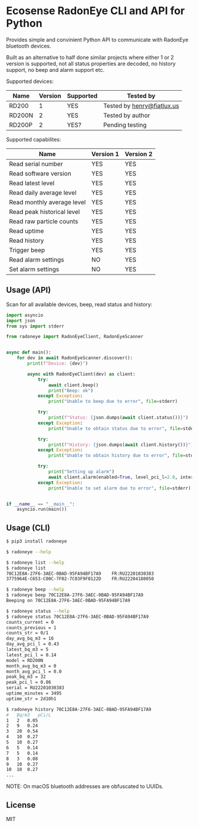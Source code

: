 # Ecosense RadonEye CLI and API for Python

Provides simple and convinient Python API to communicate with RadonEye bluetooth devices.

Built as an alternative to half done similar projects where either 1 or 2 version is supported, not
all status properties are decoded, no history support, no beep and alarm support etc.

Supported devices:

| Name   | Version | Supported | Tested by                  |
| ------ | ------- | --------- | -------------------------- |
| RD200  | 1       | YES       | Tested by henry@fiatlux.us |
| RD200N | 2       | YES       | Tested by author           |
| RD200P | 2       | YES?      | Pending testing            |

Supported capabilites:

| Name                       | Version 1 | Version 2 |
| -------------------------- | --------- | --------- |
| Read serial number         | YES       | YES       |
| Read software version      | YES       | YES       |
| Read latest level          | YES       | YES       |
| Read daily average level   | YES       | YES       |
| Read monthly average level | YES       | YES       |
| Read peak historical level | YES       | YES       |
| Read raw particle counts   | YES       | YES       |
| Read uptime                | YES       | YES       |
| Read history               | YES       | YES       |
| Trigger beep               | YES       | YES       |
| Read alarm settings        | NO        | YES       |
| Set alarm settings         | NO        | YES       |

## Usage (API)

Scan for all available devices, beep, read status and history:

```py
import asyncio
import json
from sys import stderr

from radoneye import RadonEyeClient, RadonEyeScanner


async def main():
    for dev in await RadonEyeScanner.discover():
        print(f"Device: {dev}")

        async with RadonEyeClient(dev) as client:
            try:
                await client.beep()
                print("Beep: ok")
            except Exception:
                print("Unable to beep due to error", file=stderr)

            try:
                print(f"Status: {json.dumps(await client.status())}")
            except Exception:
                print("Unable to obtain status due to error", file=stderr)

            try:
                print(f"History: {json.dumps(await client.history())}")
            except Exception:
                print("Unable to obtain history due to error", file=stderr)

            try:
                print("Setting up alarm")
                await client.alarm(enabled=True, level_pci_l=2.0, interval_mins=60)
            except Exception:
                print("Unable to set alarm due to error", file=stderr)


if __name__ == "__main__":
    asyncio.run(main())
```

## Usage (CLI)

```sh
$ pip3 install radoneye

$ radoneye --help

$ radoneye list --help
$ radoneye list
70C12E8A-27F6-3AEC-0BAD-95FA94BF17A9	FR:RU22201030383
3775964E-C653-C00C-7F02-7C03F9F0122D	FR:RU22204180050

$ radoneye beep --help
$ radoneye beep 70C12E8A-27F6-3AEC-0BAD-95FA94BF17A9
Beeping on 70C12E8A-27F6-3AEC-0BAD-95FA94BF17A9

$ radoneye status --help
$ radoneye status 70C12E8A-27F6-3AEC-0BAD-95FA94BF17A9
counts_current = 0
counts_previous = 1
counts_str = 0/1
day_avg_bq_m3 = 16
day_avg_pci_l = 0.43
latest_bq_m3 = 5
latest_pci_l = 0.14
model = RD200N
month_avg_bq_m3 = 0
month_avg_pci_l = 0.0
peak_bq_m3 = 32
peak_pci_l = 0.86
serial = RU22201030383
uptime_minutes = 3495
uptime_str = 2d10h1

$ radoneye history 70C12E8A-27F6-3AEC-0BAD-95FA94BF17A9
#	Bq/m3	pCi/L
1	2	0.05
2	9	0.24
3	20	0.54
4	10	0.27
5	10	0.27
6	5	0.14
7	5	0.14
8	3	0.08
9	10	0.27
10	10	0.27
...
```

NOTE: On macOS bluetooth addresses are obfuscated to UUIDs.

## License

MIT
